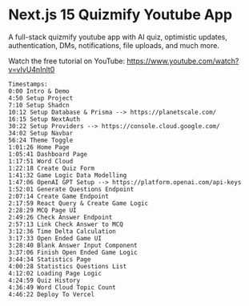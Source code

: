 # Next.js 15 Quizmify Youtube App

A full-stack quizmify youtube app with AI quiz, optimistic updates, authentication, DMs, notifications, file uploads, and much more.

Watch the free tutorial on YouTube: https://www.youtube.com/watch?v=vIyU4nInlt0

```
Timestamps:
0:00 Intro & Demo
4:50 Setup Project
7:10 Setup Shadcn
10:12 Setup Database & Prisma --> https://planetscale.com/
16:15 Setup NextAuth
30:22 Setup Providers --> https://console.cloud.google.com/
34:02 Setup Navbar
56:24 Theme Toggle
1:01:26 Home Page
1:05:41 Dashboard Page
1:17:51 Word Cloud
1:22:18 Create Quiz Form
1:41:32 Game Logic Data Modelling
1:47:06 OpenAI GPT Setup --> https://platform.openai.com/api-keys
1:52:01 Generate Questions Endpoint
2:07:14 Create Game Endpoint
2:17:59 React Query & Create Game Logic
2:28:29 MCQ Page UI
2:49:26 Check Answer Endpoint
2:57:13 Link Check Answer to MCQ
3:12:36 Time Delta Calculation
3:17:33 Open Ended Game UI
3:28:40 Blank Answer Input Component 
3:37:06 Finish Open Ended Game Logic
3:44:34 Statistics Page
4:00:28 Statistics Questions List
4:12:02 Loading Page Logic
4:24:59 Quiz History
4:36:49 Word Cloud Topic Count
4:46:22 Deploy To Vercel
```
